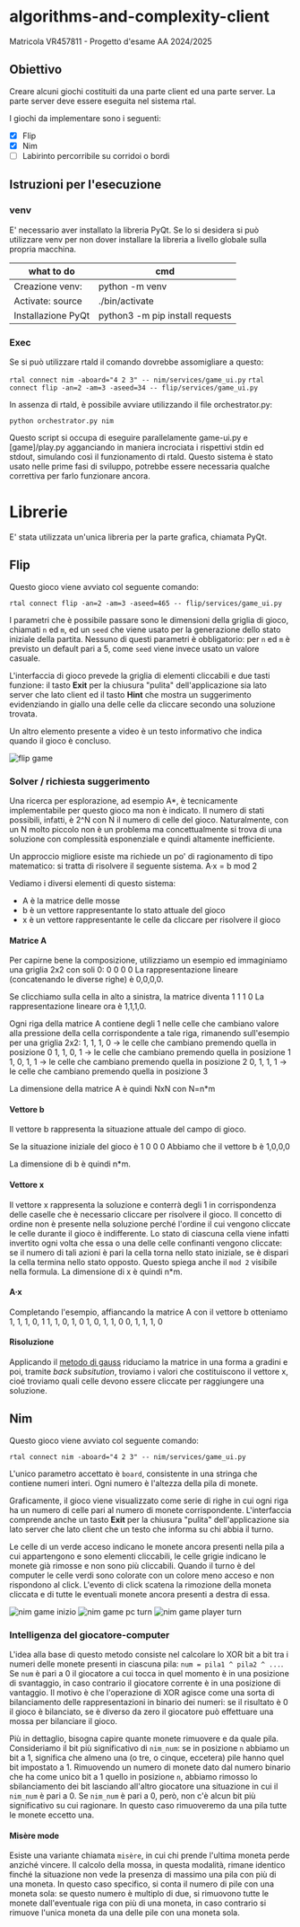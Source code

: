 # algorithms-and-complexity-client
Matricola VR457811 - Progetto d'esame AA 2024/2025

## Obiettivo
Creare alcuni giochi costituiti da una parte client ed una parte server. La parte server deve essere eseguita nel sistema rtal.

I giochi da implementare sono i seguenti:
- [x] Flip
- [x] Nim
- [ ] Labirinto percorribile su corridoi o bordi

## Istruzioni per l'esecuzione

### venv

E' necessario aver installato la libreria PyQt. Se lo si desidera si può utilizzare venv per non dover installare la libreria a livello globale sulla propria macchina.

| what to do      | cmd            |
|-----------------|----------------|
|Creazione venv:  | python -m venv |
|Activate: source | ./bin/activate |
|Installazione PyQt | python3 -m pip install requests |


### Exec

Se si può utilizzare rtald il comando dovrebbe assomigliare a questo:

```rtal connect nim -aboard="4 2 3" -- nim/services/game_ui.py```
```rtal connect flip -an=2 -am=3 -aseed=34 -- flip/services/game_ui.py```

In assenza di rtald, è possibile avviare utilizzando il file orchestrator.py:

```python orchestrator.py nim```

Questo script si occupa di eseguire parallelamente game-ui.py e [game]/play.py agganciando in maniera incrociata i rispettivi stdin ed stdout, simulando così il funzionamento di rtald. Questo sistema è stato usato nelle prime fasi di sviluppo, potrebbe essere necessaria qualche correttiva per farlo funzionare ancora.

# Librerie

E' stata utilizzata un'unica libreria per la parte grafica, chiamata PyQt.

## Flip

Questo gioco viene avviato col seguente comando:

```rtal connect flip -an=2 -am=3 -aseed=465 -- flip/services/game_ui.py```

I parametri che è possibile passare sono le dimensioni della griglia di gioco, chiamati `n` ed `m`, ed un `seed` che viene usato per la generazione dello stato iniziale della partita. Nessuno di questi parametri è obbligatorio: per `n` ed `m` è previsto un default pari a 5, come `seed` viene invece usato un valore casuale.

L'interfaccia di gioco prevede la griglia di elementi cliccabili e due tasti funzione: il tasto **Exit** per la chiusura "pulita" dell'applicazione sia lato server che lato client ed il tasto **Hint** che mostra un suggerimento evidenziando in giallo una delle celle da cliccare secondo una soluzione trovata.

Un altro elemento presente a video è un testo informativo che indica quando il gioco è concluso.

![flip game](./screenshots/flip.png)

### Solver / richiesta suggerimento

Una ricerca per esplorazione, ad esempio A*, è tecnicamente implementabile per questo gioco ma non è indicato. Il numero di stati possibili, infatti, è 2^N con N il numero di celle del gioco. Naturalmente, con un N molto piccolo non è un problema ma concettualmente si trova di una soluzione con complessità esponenziale e quindi altamente inefficiente.

Un approccio migliore esiste ma richiede un po' di ragionamento di tipo matematico: si tratta di risolvere il seguente sistema.
A·x = b mod 2

Vediamo i diversi elementi di questo sistema:
- A è la matrice delle mosse
- b è un vettore rappresentante lo stato attuale del gioco
- x è un vettore rappresentante le celle da cliccare per risolvere il gioco

#### Matrice A

Per capirne bene la composizione, utilizziamo un esempio ed immaginiamo una griglia 2x2 con soli 0:
0 0
0 0
La rappresentazione lineare (concatenando le diverse righe) è 0,0,0,0.

Se clicchiamo sulla cella in alto a sinistra, la matrice diventa
1 1
1 0
La rappresentazione lineare ora è 1,1,1,0.

Ogni riga della matrice A contiene degli 1 nelle celle che cambiano valore alla pressione della cella corrispondente a tale riga, rimanendo sull'esempio per una griglia 2x2:
1, 1, 1, 0    -> le celle che cambiano premendo quella in posizione 0
1, 1, 0, 1    -> le celle che cambiano premendo quella in posizione 1
1, 0, 1, 1    -> le celle che cambiano premendo quella in posizione 2
0, 1, 1, 1    -> le celle che cambiano premendo quella in posizione 3

La dimensione della matrice A è quindi NxN con N=n*m

#### Vettore b

Il vettore b rappresenta la situazione attuale del campo di gioco.

Se la situazione iniziale del gioco è
1 0
0 0
Abbiamo che il vettore b è 1,0,0,0

La dimensione di b è quindi n*m.


#### Vettore x

Il vettore x rappresenta la soluzione e conterrà degli 1 in corrispondenza delle caselle che è necessario cliccare per risolvere il gioco.
Il concetto di ordine non è presente nella soluzione perché l'ordine il cui vengono cliccate le celle durante il gioco è indifferente. Lo stato di ciascuna cella viene infatti invertito ogni volta che essa o una delle celle confinanti vengono cliccate: se il numero di tali azioni è pari la cella torna nello stato iniziale, se è dispari la cella termina nello stato opposto. Questo spiega anche il ```mod 2``` visibile nella formula.
La dimensione di x è quindi n*m.

#### A·x

Completando l'esempio, affiancando la matrice A con il vettore b otteniamo
1, 1, 1, 0, 1
1, 1, 0, 1, 0
1, 0, 1, 1, 0
0, 1, 1, 1, 0

#### Risoluzione

Applicando il [metodo di gauss](https://it.wikipedia.org/wiki/Metodo_di_eliminazione_di_Gauss) riduciamo la matrice in una forma a gradini e poi, tramite _back subsitution_, troviamo i valori che costituiscono il vettore x, cioé troviamo quali celle devono essere cliccate per raggiungere una soluzione.

## Nim

Questo gioco viene avviato col seguente comando:

```rtal connect nim -aboard="4 2 3" -- nim/services/game_ui.py```

L'unico parametro accettato è `board`, consistente in una stringa che contiene numeri interi. Ogni numero è l'altezza della pila di monete.

Graficamente, il gioco viene visualizzato come serie di righe in cui ogni riga ha un numero di celle pari al numero di monete corrispondente. L'interfaccia comprende anche un tasto **Exit** per la chiusura "pulita" dell'applicazione sia lato server che lato client che un testo che informa su chi abbia il turno.

Le celle di un verde acceso indicano le monete ancora presenti nella pila a cui appartengono e sono elementi cliccabili, le celle grigie indicano le monete già rimosse e non sono più cliccabili. Quando il turno è del computer le celle verdi sono colorate con un colore meno acceso e non rispondono al click. L'evento di click scatena la rimozione della moneta cliccata e di tutte le eventuali monete ancora presenti a destra di essa.

![nim game inizio](./screenshots/nim_inizio.png)
![nim game pc turn](./screenshots/nim_pc_turn.png)
![nim game player turn](./screenshots/nim_player_turn.png)

### Intelligenza del giocatore-computer

L'idea alla base di questo metodo consiste nel calcolare lo XOR bit a bit tra i numeri delle monete presenti in ciascuna pila: `num = pila1 ^ pila2 ^ ...`.
Se `num` è pari a 0 il giocatore a cui tocca in quel momento è in una posizione di svantaggio, in caso contrario il giocatore corrente è in una posizione di vantaggio. Il motivo è che l'operazione di XOR agisce come una sorta di bilanciamento delle rappresentazioni in binario dei numeri: se il risultato è 0 il gioco è bilanciato, se è diverso da zero il giocatore può effettuare una mossa per bilanciare il gioco.

Più in dettaglio, bisogna capire quante monete rimuovere e da quale pila. Consideriamo il bit più significativo di `nim_num`: se in posizione `n` abbiamo un bit a 1, significa che almeno una (o tre, o cinque, eccetera) pile hanno quel bit impostato a 1. Rimuovendo un numero di monete dato dal numero binario che ha come unico bit a 1 quello in posizione `n`, abbiamo rimosso lo sbilanciamento dei bit lasciando all'altro giocatore una situazione in cui il `nim_num` è pari a 0.
Se `nim_num` è pari a 0, però, non c'è alcun bit più significativo su cui ragionare. In questo caso rimuoveremo da una pila tutte le monete eccetto una.

#### Misère mode
Esiste una variante chiamata `misère`, in cui chi prende l'ultima moneta perde anziché vincere. Il calcolo della mossa, in questa modalità, rimane identico finché la situazione non vede la presenza di massimo una pila con più di una moneta. In questo caso specifico, si conta il numero di pile con una moneta sola: se questo numero è multiplo di due, si rimuovono tutte le monete dall'eventuale riga con più di una moneta, in caso contrario si rimuove l'unica moneta da una delle pile con una moneta sola.